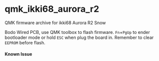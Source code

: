 # qmk_ikki68_aurora_r2

QMK firmware archive for ikki68 Aurora R2 Snow

Bodo Wired PCB, use QMK toolbox to flash firmware.
`Fn`+`PgUp` to ender bootloader mode or hold `ESC` when plug the board in.
Remember to clear `EEPROM` before flash.

#### Known Issue